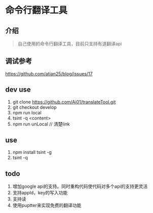 # 命令行翻译工具

## 介绍

> 自己使用的命令行翻译工具，目前只支持有道翻译api

## 调试参考

https://github.com/atian25/blog/issues/17

## dev use

1. git clone https://github.com/Ai01/translateTool.git
2. git checkout develop
3. npm run local
4. tsint -q \<content>
5. npm run unLocal // 清楚link

## use

1. npm install tsint -g 
2. tsint -q <content need to translate>

## todo

1. 增加google api的支持。同时重构代码使代码对多个api的支持更灵活
2. 支持appId，key的写入功能
3. 支持读
4. 使用puptter来实现免费的翻译功能

